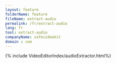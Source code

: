 ```yaml
---
layout: feature
folderName: feature
fileName: extract-audio
permalink: /fr/extract-audio
lang: fr
tool: extract-audio
companyName: safevideokit
domain : com
---
```


{% include VideoEditorIndex/audioExtractor.html%}

   